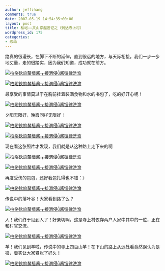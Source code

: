 ```yaml
---
author: jeffzhang
comments: true
date: 2007-05-19 14:54:35+00:00
layout: post
title: 柏峪——灵山穿越游记之（到达寺上村）
wordpress_id: 175
categories:
- 感动
---
```


路真的很漫长，在脚下不断的延伸，直到很远的地方，与天际相接。我们一步一步地丈量，走的很踏实，因为我们知道，成功就在前方。

[![柏峪鈥斺斄樯酱┰接渭侵ǖ酱锼律洗澹](http://simg.sinajs.cn/blog7style/images/common/sg_trans.gif)](http://photo.blog.sina.com.cn/showpic.html#blogid=57f94311010007s3&url=http://static9.photo.sina.com.cn/orignal/57f943113a4684d045708)

[![柏峪鈥斺斄樯酱┰接渭侵ǖ酱锼律洗澹](http://simg.sinajs.cn/blog7style/images/common/sg_trans.gif)](http://photo.blog.sina.com.cn/showpic.html#blogid=57f94311010007s3&url=http://static16.photo.sina.com.cn/orignal/57f94311614614b3d36cf)

最享受的事情莫过于在胸前挂着装满食物和水的书包了，吃的好开心呢！

[![柏峪鈥斺斄樯酱┰接渭侵ǖ酱锼律洗澹](http://simg.sinajs.cn/blog7style/images/common/sg_trans.gif)](http://photo.blog.sina.com.cn/showpic.html#blogid=57f94311010007s3&url=http://static10.photo.sina.com.cn/orignal/57f943119214c49d4bfd9)

夕阳无限好，晚霞同样无限好！

[![柏峪鈥斺斄樯酱┰接渭侵ǖ酱锼律洗澹](http://simg.sinajs.cn/blog7style/images/common/sg_trans.gif)](http://photo.blog.sina.com.cn/showpic.html#blogid=57f94311010007s3&url=http://static7.photo.sina.com.cn/orignal/57f943112443062860516)

[![柏峪鈥斺斄樯酱┰接渭侵ǖ酱锼律洗澹](http://simg.sinajs.cn/blog7style/images/common/sg_trans.gif)](http://photo.blog.sina.com.cn/showpic.html#blogid=57f94311010007s3&url=http://static16.photo.sina.com.cn/orignal/57f9431194e530d6c999f)

现在看这张照片才发现，我们就是从这种路上走下来的啊

[![柏峪鈥斺斄樯酱┰接渭侵ǖ酱锼律洗澹](http://simg.sinajs.cn/blog7style/images/common/sg_trans.gif)](http://photo.blog.sina.com.cn/showpic.html#blogid=57f94311010007s3&url=http://static15.photo.sina.com.cn/orignal/57f94311136cfef9e943e)

[![柏峪鈥斺斄樯酱┰接渭侵ǖ酱锼律洗澹](http://simg.sinajs.cn/blog7style/images/common/sg_trans.gif)](http://photo.blog.sina.com.cn/showpic.html#blogid=57f94311010007s3&url=http://static14.photo.sina.com.cn/orignal/57f9431142e426ce7401d)

再度受伤的包包，还好我包扎得也不错：〉

[](http://photo.blog.sina.com.cn/showpic.html#blogid=57f94311010007s3&url=http://static2.photo.sina.com.cn/orignal/57f94311c8139a6333c91)

[![柏峪鈥斺斄樯酱┰接渭侵ǖ酱锼律洗澹](http://simg.sinajs.cn/blog7style/images/common/sg_trans.gif)](http://photo.blog.sina.com.cn/showpic.html#blogid=57f94311010007s3&url=http://static6.photo.sina.com.cn/orignal/57f94311ae1b11fc00f15)

[](file:///F:/pic/%C3%81%C3%A9%C3%89%C2%BD%C3%95%C3%BB%C3%80%C3%ADnet/DSC071_%C3%81%C3%A9%C3%89%C2%BD%C2%B4%C2%A9%C3%94%C2%BD.jpg)


传说中的落叶谷！大家看到路了么？

[![柏峪鈥斺斄樯酱┰接渭侵ǖ酱锼律洗澹](http://simg.sinajs.cn/blog7style/images/common/sg_trans.gif)](http://photo.blog.sina.com.cn/showpic.html#blogid=57f94311010007s3&url=http://static2.photo.sina.com.cn/orignal/57f94311c46a59e684dc1)

[](http://photo.blog.sina.com.cn/showpic.html#blogid=57f94311010007s3&url=http://static6.photo.sina.com.cn/orignal/57f94311ae1b11fc00f15)人！我们终于见到人了！好亲切啊，这是寺上村仅存两户人家中其中的一位，正在和村官交流。

[![柏峪鈥斺斄樯酱┰接渭侵ǖ酱锼律洗澹](http://simg.sinajs.cn/blog7style/images/common/sg_trans.gif)](http://photo.blog.sina.com.cn/showpic.html#blogid=57f94311010007s3&url=http://static2.photo.sina.com.cn/orignal/57f94311c8139a6333c91)

羊！我们见到羊啦，传说中的寺上四百山羊！在下山的路上从远处看竟然误认为是狼，着实让大家紧张了好久！

[![柏峪鈥斺斄樯酱┰接渭侵ǖ酱锼律洗澹](http://simg.sinajs.cn/blog7style/images/common/sg_trans.gif)](http://photo.blog.sina.com.cn/showpic.html#blogid=57f94311010007s3&url=http://static5.photo.sina.com.cn/orignal/57f94311da06bee391c14)

